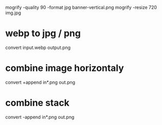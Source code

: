 mogrify -quality 90 -format jpg banner-vertical.png 
mogrify -resize 720 img.jpg


# webp to jpg / png
convert input.webp output.png


# combine image horizontaly 
convert +append in*.png out.png 

# combine stack
convert -append in*.png out.png 


